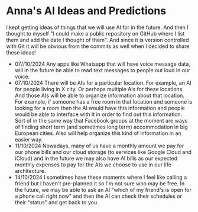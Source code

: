 # Anna's AI Ideas and Predictions 

I kept getting ideas of things that we will use AI for in the future. And then I thought to myself "I could make a public repository on GitHub where I list them and add the date I thought of them". And since it is version controlled with Git it will be obvious from the commits as well when I decided to share these ideas! 

- 07//10/2024 Any apps like Whatsapp that will have voice message data, will in the future be able to read text messages to people out loud in our voice. 
- 07/10/2024 There will be AIs for a particular location. For example, an AI for people living in X city. Or perhaps multiple AIs for these locations. And those AIs will be able to organize information about that location. For example, if someone has a free room in that location and someone is looking for a room then the AI would have this information and people would be able to interface with it in order to find out this information. Sort of in the same way that Facebook groups at the moment are ways of finding short term (and sometimes long term) accommodation in big European cities. AIso will help organize this kind of information in an easier way. 
- 11/10/2024 Nowadays, many of us have a monthly amount we pay for our phone bills and our cloud storage (to services like Google Cloud and iCloud) and in the future we may also have AI bills as our expected monthly expenses to pay for the AIs we choose to use in our life architecture. 
- 14/10/2024 I sometimes have these moments where I feel like calling a friend but I haven't pre-planned it so I'm not sure who may be free. In the future, we may be able to ask an AI "which of my friend's is open for a phone call right now" and then the AI can check their schedules or their "status" and get back to you. 